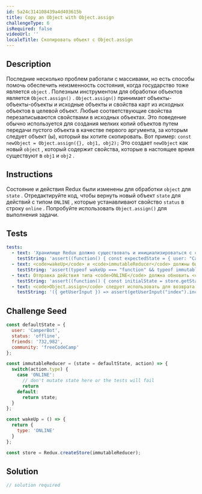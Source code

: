 ```yaml
---
id: 5a24c314108439a4d403615b
title: Copy an Object with Object.assign
challengeType: 6
isRequired: false
videoUrl: ''
localeTitle: Скопировать объект с Object.assign
---
```


## Description
<section id="description"> Последние несколько проблем работали с массивами, но есть способы помочь обеспечить неизменность состояния, когда государство тоже является <code>object</code> . Полезным инструментом для обработки объектов является <code>Object.assign()</code> . <code>Object.assign()</code> принимает объекты-объекты-объекты и исходные объекты и свойства карт из исходных объектов в целевой объект. Любые соответствующие свойства перезаписываются свойствами в исходных объектах. Это поведение обычно используется для создания мелких копий объектов путем передачи пустого объекта в качестве первого аргумента, за которым следует объект (ы), который вы хотите скопировать. Вот пример: <code>const newObject = Object.assign({}, obj1, obj2);</code> Это создает <code>newObject</code> как новый <code>object</code> , который содержит свойства, которые в настоящее время существуют в <code>obj1</code> и <code>obj2</code> . </section>

## Instructions
<section id="instructions"> Состояние и действия Redux были изменены для обработки <code>object</code> для <code>state</code> . Отредактируйте код, чтобы вернуть новый объект <code>state</code> для действий с типом <code>ONLINE</code> , которые устанавливают свойство <code>status</code> в строку <code>online</code> . Попробуйте использовать <code>Object.assign()</code> для выполнения задачи. </section>

## Tests
<section id='tests'>

```yml
tests:
  - text: 'Хранилище Redux должно существовать и инициализироваться с состоянием, которое эквивалентно объекту <code>defaultState</code> объявленному в строке 1.'
    testString: 'assert((function() { const expectedState = { user: "CamperBot", status: "offline", friends: "732,982", community: "freeCodeCamp" }; const initialState = store.getState(); return DeepEqual(expectedState, initialState); })(), "The Redux store should exist and initialize with a state that is equivalent to the <code>defaultState</code> object declared on line 1.");'
  - text: <code>wakeUp</code> и <code>immutableReducer</code> должны быть функциями.
    testString: 'assert(typeof wakeUp === "function" && typeof immutableReducer === "function", "<code>wakeUp</code> and <code>immutableReducer</code> both should be functions.");'
  - text: Отправка действия типа <code>ONLINE</code> должна обновить <code>status</code> в состоянии в <code>online</code> и не должна мутировать состояние.
    testString: 'assert((function() { const initialState = store.getState(); const isFrozen = DeepFreeze(initialState); store.dispatch({type: "ONLINE"}); const finalState = store.getState(); const expectedState = { user: "CamperBot", status: "online", friends: "732,982", community: "freeCodeCamp" }; return isFrozen && DeepEqual(finalState, expectedState); })(), "Dispatching an action of type <code>ONLINE</code> should update the property <code>status</code> in state to <code>online</code> and should NOT mutate state.");'
  - text: <code>Object.assign</code> следует использовать для возврата нового состояния.
    testString: '({ getUserInput }) => assert(getUserInput("index").includes("Object.assign"), "<code>Object.assign</code> should be used to return new state.");'

```

</section>

## Challenge Seed
<section id='challengeSeed'>

<div id='jsx-seed'>

```jsx
const defaultState = {
  user: 'CamperBot',
  status: 'offline',
  friends: '732,982',
  community: 'freeCodeCamp'
};

const immutableReducer = (state = defaultState, action) => {
  switch(action.type) {
    case 'ONLINE':
      // don't mutate state here or the tests will fail
      return
    default:
      return state;
  }
};

const wakeUp = () => {
  return {
    type: 'ONLINE'
  }
};

const store = Redux.createStore(immutableReducer);

```

</div>



</section>

## Solution
<section id='solution'>

```js
// solution required
```
</section>
